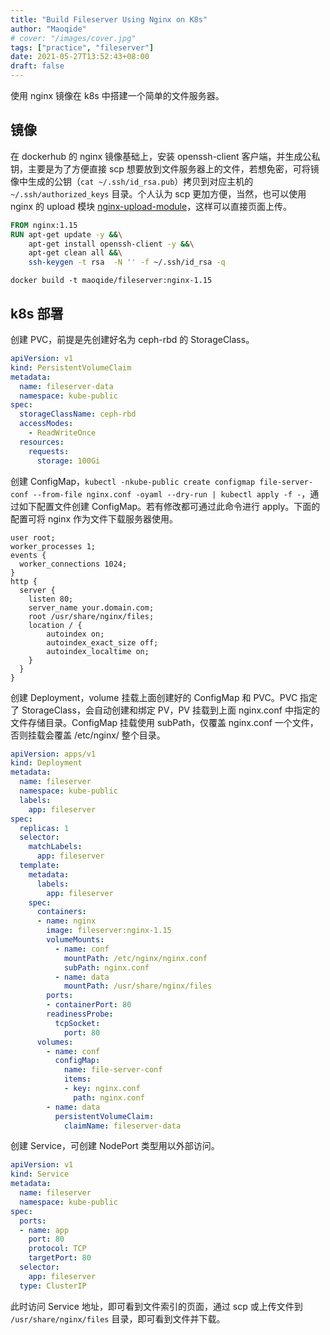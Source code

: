 ```yaml
---
title: "Build Fileserver Using Nginx on K8s"
author: "Maoqide"
# cover: "/images/cover.jpg"
tags: ["practice", "fileserver"]
date: 2021-05-27T13:52:43+08:00
draft: false
---
```


使用 nginx 镜像在 k8s 中搭建一个简单的文件服务器。    
<!--more-->

## 镜像
在 dockerhub 的 nginx 镜像基础上，安装 openssh-client 客户端，并生成公私钥，主要是为了方便直接 scp 想要放到文件服务器上的文件，若想免密，可将镜像中生成的公钥（`cat ~/.ssh/id_rsa.pub`）拷贝到对应主机的 `~/.ssh/authorized_keys` 目录。个人认为 scp 更加方便，当然，也可以使用 nginx 的 upload 模块 [nginx-upload-module](https://www.nginx.com/resources/wiki/modules/upload/)，这样可以直接页面上传。    
```Dockerfile
FROM nginx:1.15
RUN apt-get update -y &&\
    apt-get install openssh-client -y &&\
    apt-get clean all &&\
    ssh-keygen -t rsa  -N '' -f ~/.ssh/id_rsa -q
```
`docker build -t maoqide/fileserver:nginx-1.15`    

## k8s 部署
创建 PVC，前提是先创建好名为 ceph-rbd 的 StorageClass。    
```yaml
apiVersion: v1
kind: PersistentVolumeClaim
metadata:
  name: fileserver-data
  namespace: kube-public
spec:
  storageClassName: ceph-rbd
  accessModes:
    - ReadWriteOnce
  resources:
    requests:
      storage: 100Gi
```

创建 ConfigMap，`kubectl -nkube-public create configmap file-server-conf --from-file nginx.conf -oyaml --dry-run | kubectl apply -f -`，通过如下配置文件创建 ConfigMap。若有修改都可通过此命令进行 apply。下面的配置可将 nginx 作为文件下载服务器使用。    
```
user root;
worker_processes 1;
events {
  worker_connections 1024;
}
http {
  server {
    listen 80;
    server_name your.domain.com;
    root /usr/share/nginx/files;
    location / {
        autoindex on;
        autoindex_exact_size off;
        autoindex_localtime on;
    }
  }
}
```

创建 Deployment，volume 挂载上面创建好的 ConfigMap 和 PVC。PVC 指定了 StorageClass，会自动创建和绑定 PV，PV 挂载到上面 nginx.conf 中指定的文件存储目录。ConfigMap 挂载使用 subPath，仅覆盖 nginx.conf 一个文件，否则挂载会覆盖 /etc/nginx/ 整个目录。     
```yaml
apiVersion: apps/v1
kind: Deployment
metadata:
  name: fileserver
  namespace: kube-public
  labels:
    app: fileserver
spec:
  replicas: 1
  selector:
    matchLabels:
      app: fileserver
  template:
    metadata:
      labels:
        app: fileserver
    spec:
      containers:
      - name: nginx
        image: fileserver:nginx-1.15
        volumeMounts:
          - name: conf
            mountPath: /etc/nginx/nginx.conf
            subPath: nginx.conf
          - name: data
            mountPath: /usr/share/nginx/files
        ports:
        - containerPort: 80
        readinessProbe:
          tcpSocket:
            port: 80
      volumes:
        - name: conf
          configMap:
            name: file-server-conf
            items:
            - key: nginx.conf
              path: nginx.conf
        - name: data
          persistentVolumeClaim:
            claimName: fileserver-data
```

创建 Service，可创建 NodePort 类型用以外部访问。    
```yaml
apiVersion: v1
kind: Service
metadata:
  name: fileserver
  namespace: kube-public
spec:
  ports:
  - name: app
    port: 80
    protocol: TCP
    targetPort: 80
  selector:
    app: fileserver
  type: ClusterIP
```

此时访问 Service 地址，即可看到文件索引的页面，通过 scp 或上传文件到 `/usr/share/nginx/files` 目录，即可看到文件并下载。    